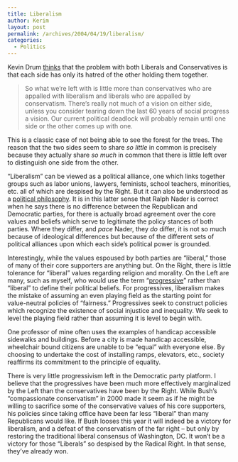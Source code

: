 ```yaml
---
title: Liberalism
author: Kerim
layout: post
permalink: /archives/2004/04/19/liberalism/
categories:
  - Politics
---
```

Kevin Drum <a href="http://www.washingtonmonthly.com/archives/individual/2004_04/003720.php" onclick="_gaq.push(['_trackEvent', 'outbound-article', 'http://www.washingtonmonthly.com/archives/individual/2004_04/003720.php', 'thinks']);" >thinks</a> that the problem with both Liberals and Conservatives is that each side has only its hatred of the other holding them together.

> So what we&#8217;re left with is little more than conservatives who are appalled with liberalism and liberals who are appalled by conservatism. There&#8217;s really not much of a vision on either side, unless you consider tearing down the last 60 years of social progress a vision. Our current political deadlock will probably remain until one side or the other comes up with one.

This is a classic case of not being able to see the forest for the trees. The reason that the two sides seem to share *so little* in common is precisely because they actually share *so much* in common that there is little left over to distinguish one side from the other.

&#8220;Liberalism&#8221; can be viewed as a political alliance, one which links together groups such as labor unions, lawyers, feminists, school teachers, minorities, etc. all of which are despised by the Right. But it can also be understood as a <a href="http://plato.stanford.edu/entries/liberalism/" onclick="_gaq.push(['_trackEvent', 'outbound-article', 'http://plato.stanford.edu/entries/liberalism/', 'political philosophy']);" >political philosophy</a>. It is in this latter sense that Ralph Nader is correct when he says there is no difference between the Republican and Democratic parties, for there is actually broad agreement over the core values and beliefs which serve to legitimate the policy stances of both parties. Where they differ, and *pace* Nader, they *do* differ, it is not so much because of ideological differences but because of the different sets of political alliances upon which each side&#8217;s political power is grounded.

Interestingly, while the values espoused by both parties are &#8220;liberal,&#8221; those of many of their core supporters are anything but. On the Right, there is little tolerance for &#8220;liberal&#8221; values regarding religion and morality. On the Left are many, such as myself, who would use the term &#8220;<a href="http://en.wikipedia.org/wiki/Progressivism" onclick="_gaq.push(['_trackEvent', 'outbound-article', 'http://en.wikipedia.org/wiki/Progressivism', 'progressive']);" >progressive</a>&#8221; rather than &#8220;liberal&#8221; to define their political beliefs. For progressives, liberalism makes the mistake of assuming an even playing field as the starting point for value-neutral policies of &#8220;fairness.&#8221; Progressives seek to construct policies which recognize the existence of social injustice and inequality. We seek to level the playing field rather than assuming it is level to begin with.

One professor of mine often uses the examples of handicap accessible sidewalks and buildings. Before a city is made handicap accessible, wheelchair bound citizens are unable to be &#8220;equal&#8221; with everyone else. By choosing to undertake the cost of installing ramps, elevators, etc., society reaffirms its commitment to the principle of equality.

There is very little progressivism left in the Democratic party platform. I believe that the progressives have been much more effectively marginalized by the Left than the conservatives have been by the Right. While Bush&#8217;s &#8220;compassionate conservatism&#8221; in 2000 made it seem as if he might be willing to sacrifice some of the conservative values of his core supporters, his policies since taking office have been far less &#8220;liberal&#8221; than many Republicans would like. If Bush looses this year it will indeed be a victory for liberalism, and a defeat of the conservatism of the far right &#8211; but only by restoring the traditional liberal consensus of Washington, DC. It won&#8217;t be a victory for those &#8220;Liberals&#8221; so despised by the Radical Right. In that sense, they&#8217;ve already won.

